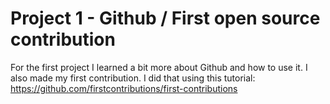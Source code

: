 # Project 1  - Github / First open source contribution

For the first project I learned a bit more about Github and how to use it. I also made my first contribution. I did that using this tutorial: https://github.com/firstcontributions/first-contributions
